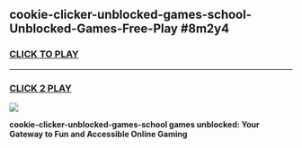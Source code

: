
## cookie-clicker-unblocked-games-school-Unblocked-Games-Free-Play #8m2y4
<h3>
<a href="https://us.freeplayer.one?title=cookie-clicker-unblocked-games-school&ref=9M">CLICK TO PLAY</a></h3>
<hr>

<h3>
<a href="https://us.freeplayer.one?title=cookie-clicker-unblocked-games-school&ref=9M">CLICK 2 PLAY</a>
  
</h3>

<a href="https://us.freeplayer.one?title=cookie-clicker-unblocked-games-school&ref=9M"><img src="https://clearcache.store/games.png"></a>


**cookie-clicker-unblocked-games-school games unblocked: Your Gateway to Fun and Accessible Online Gaming**
